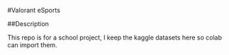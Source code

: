 #Valorant eSports

##Description

This repo is for a school project, I keep the kaggle datasets here so colab can import them.
